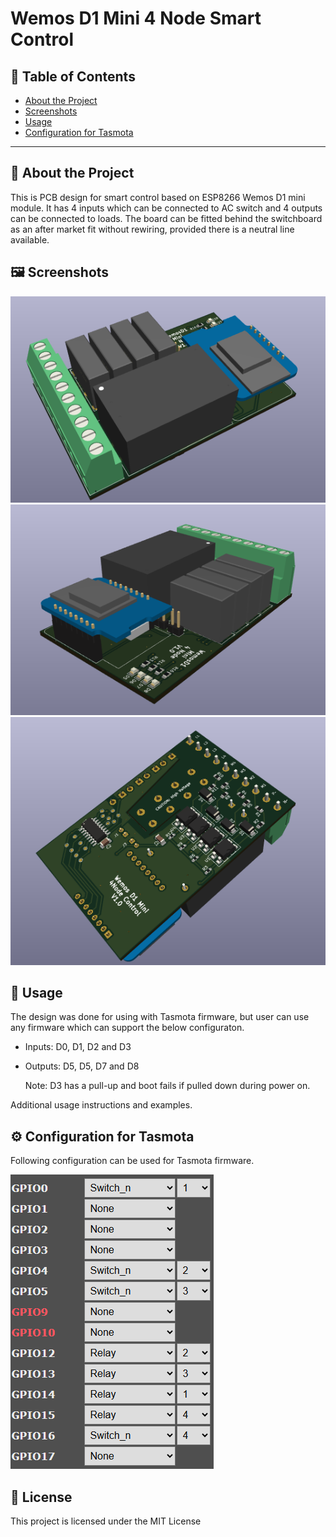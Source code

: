 # Wemos D1 Mini 4 Node Smart Control



## 📌 Table of Contents

- [About the Project](#about-the-project)
- [Screenshots](#screenshots)
- [Usage](#usage)
- [Configuration for Tasmota](#configuration)

---

## 📖 About the Project

This is PCB design for smart control based on ESP8266 Wemos D1 mini module. It has 4 inputs which can be connected to AC switch and 4 outputs can be connected to loads. 
The board can be fitted behind the switchboard as an after market fit without rewiring, provided there is a neutral line available. 

## 🖼 Screenshots
![Top View 1](Pics/top1.png)
![Top View 2](Pics/top2.png)
![Bottom View](Pics/bottom1.png)

## 🚀 Usage
The design was done for using with Tasmota firmware, but user can use any firmware which can support the below configuraton.
- Inputs: D0, D1, D2 and D3
- Outputs: D5, D5, D7 and D8

  Note: D3 has a pull-up and boot fails if pulled down during power on. 

Additional usage instructions and examples.

## ⚙️ Configuration for Tasmota
Following configuration can be used for Tasmota firmware.

![Configuration for Tasmota devices](Pics/config.png)

## 📜 License

This project is licensed under the MIT License 
